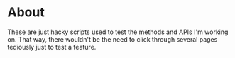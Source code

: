 # About

These are just hacky scripts used to test the methods and APIs I'm working on.  That way, there wouldn't be the need to click through several pages tediously just to test a feature. 